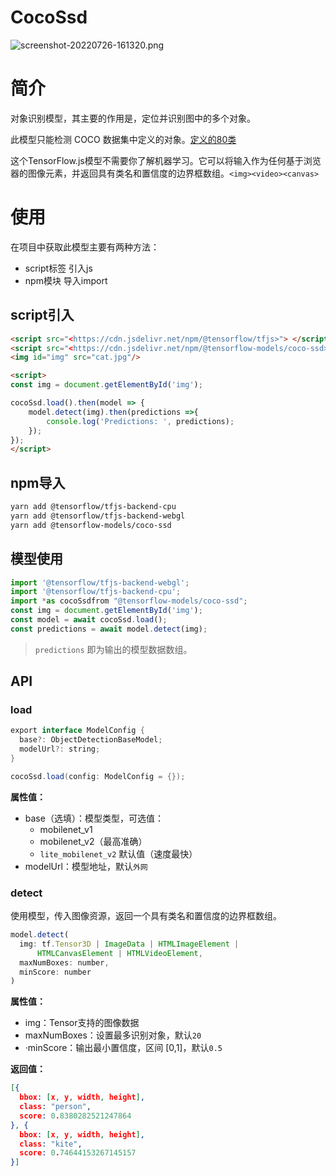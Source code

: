 # CocoSsd





![screenshot-20220726-161320.png](https://gitee.com/Xiavor/tfjs-model-demo/raw/master/md/screenshot-20220726-161320.png)



# 简介

对象识别模型，其主要的作用是，定位并识别图中的多个对象。

此模型只能检测 COCO 数据集中定义的对象。[定义的80类](https://github.com/tensorflow/tfjs-models/blob/master/coco-ssd/src/classes.ts)

这个TensorFlow.js模型不需要你了解机器学习。它可以将输入作为任何基于浏览器的图像元素，并返回具有类名和置信度的边界框数组。`<img><video><canvas>`



# 使用

在项目中获取此模型主要有两种方法：

- script标签 引入js
- npm模块 导入import





## script引入

```html
<script src="<https://cdn.jsdelivr.net/npm/@tensorflow/tfjs>"> </script>
<script src="<https://cdn.jsdelivr.net/npm/@tensorflow-models/coco-ssd>"> </script>
<img id="img" src="cat.jpg"/>

<script>
const img = document.getElementById('img');

cocoSsd.load().then(model => {
    model.detect(img).then(predictions =>{
        console.log('Predictions: ', predictions);
    });
});
</script>
```





## npm导入

```bash
yarn add @tensorflow/tfjs-backend-cpu
yarn add @tensorflow/tfjs-backend-webgl
yarn add @tensorflow-models/coco-ssd
```





## 模型使用

```jsx
import '@tensorflow/tfjs-backend-webgl';
import '@tensorflow/tfjs-backend-cpu';
import *as cocoSsdfrom "@tensorflow-models/coco-ssd";
const img = document.getElementById('img');
const model = await cocoSsd.load();
const predictions = await model.detect(img);
```

> `predictions` 即为输出的模型数据数组。





## API

### load

```java
export interface ModelConfig {
  base?: ObjectDetectionBaseModel;
  modelUrl?: string;
}

cocoSsd.load(config: ModelConfig = {});
```

**属性值：**

- base（选填）：模型类型，可选值：
  - mobilenet_v1
  - mobilenet_v2（最高准确）
  - `lite_mobilenet_v2` 默认值（速度最快）
- modelUrl：模型地址，默认`外网`





### detect

使用模型，传入图像资源，返回一个具有类名和置信度的边界框数组。

```javascript
model.detect(
  img: tf.Tensor3D | ImageData | HTMLImageElement |
      HTMLCanvasElement | HTMLVideoElement,
  maxNumBoxes: number,
  minScore: number
)
```

**属性值：**

- img：Tensor支持的图像数据
- maxNumBoxes：设置最多识别对象，默认`20`
- ·minScore：输出最小置信度，区间 [0,1]，默认`0.5`





**返回值：**

```json
[{
  bbox: [x, y, width, height],
  class: "person",
  score: 0.8380282521247864
}, {
  bbox: [x, y, width, height],
  class: "kite",
  score: 0.74644153267145157
}]
```